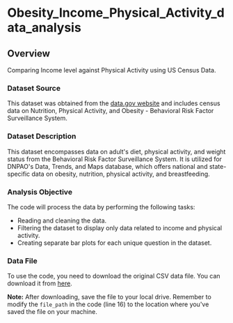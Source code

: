 # Obesity_Income_Physical_Activity_data_analysis

## Overview
Comparing Income level against Physical Activity using US Census Data.

### Dataset Source
This dataset was obtained from the [data.gov website](https://catalog.data.gov/dataset/nutrition-physical-activity-and-obesity-behavioral-risk-factor-surveillance-system) and includes census data on Nutrition, Physical Activity, and Obesity - Behavioral Risk Factor Surveillance System.

### Dataset Description
This dataset encompasses data on adult's diet, physical activity, and weight status from the Behavioral Risk Factor Surveillance System. It is utilized for DNPAO's Data, Trends, and Maps database, which offers national and state-specific data on obesity, nutrition, physical activity, and breastfeeding.

### Analysis Objective
The code will process the data by performing the following tasks:
- Reading and cleaning the data.
- Filtering the dataset to display only data related to income and physical activity.
- Creating separate bar plots for each unique question in the dataset.

### Data File
To use the code, you need to download the original CSV data file. You can download it from [here](https://catalog.data.gov/dataset/nutrition-physical-activity-and-obesity-behavioral-risk-factor-surveillance-system).

**Note:** After downloading, save the file to your local drive. Remember to modify the `file_path` in the code (line 16) to the location where you've saved the file on your machine.
